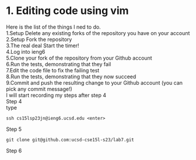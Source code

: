 # 1. Editing code using vim <br />
Here is the list of the things I ned to do. <br />
1.Setup Delete any existing forks of the repository you have on your account <br />
2.Setup Fork the repository <br />
3.The real deal Start the timer! <br />
4.Log into ieng6 <br />
5.Clone your fork of the repository from your Github account <br />
6.Run the tests, demonstrating that they fail <br />
7.Edit the code file to fix the failing test <br />
8.Run the tests, demonstrating that they now succeed <br />
9.Commit and push the resulting change to your Github account (you can pick any commit message!) <br />
I will start recording my steps after step 4 <br />
Step 4 <br />
type 
```
ssh cs15lsp23jn@ieng6.ucsd.edu <enter>
```
Step 5 <br />
```
git clone git@github.com:ucsd-cse15l-s23/lab7.git
```
Step 6 <br />
